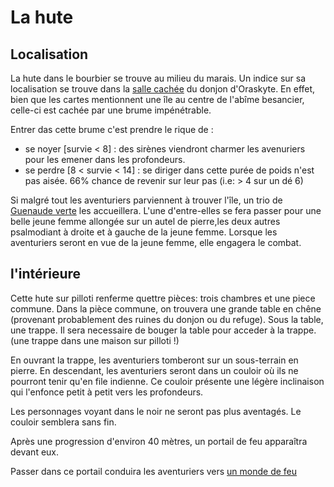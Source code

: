 # La hute

## Localisation

La hute dans le bourbier se trouve au milieu du marais. Un indice sur sa localisation se trouve dans la [salle cachée](donjon_orvaskyte.md#la-salle-cachée) du donjon d'Oraskyte.  En effet, bien que les cartes mentionnent une île au centre de l'abîme besancier, celle-ci est cachée par une brume impénétrable.

Entrer das cette brume c'est prendre le rique de :
- se noyer [survie &lt; 8] : des sirènes viendront charmer les avenuriers pour les emener dans les profondeurs.
- se perdre [8 &lt; survie &lt; 14] : se diriger dans cette purée de poids n'est pas aisée. 66% chance de revenir sur leur pas (i.e: &gt; 4 sur un dé 6)

Si malgré tout les aventuriers parviennent à trouver l'île, un trio de [Guenaude verte](https://www.aidedd.org/dnd/monstres.php?vf=guenaude-verte) les accueillera. L'une d'entre-elles se fera passer pour une belle jeune femme allongée sur un autel de pierre,les deux autres psalmodiant à droite et à gauche de la jeune femme.
Lorsque les aventuriers seront en vue de la jeune femme, elle engagera le combat.


## l'intérieure

Cette hute sur pilloti renferme quettre pièces: trois chambres et une piece commune.
Dans la pièce commune, on trouvera une grande table en chêne (provenant probablement des ruines
du donjon ou du refuge).
Sous la table, une trappe.  Il sera necessaire de bouger la table pour acceder à la trappe.
(une trappe dans une maison sur pilloti !)

En ouvrant la trappe, les aventuriers tomberont sur un sous-terrain en pierre. En descendant,
les aventuriers seront dans un couloir où ils ne pourront tenir qu'en file indienne. Ce couloir
présente une légère inclinaison qui l'enfonce petit à petit vers les profondeurs.

<div class='descriptive'>
Les personnages voyant dans le noir ne seront pas plus aventagés. Le couloir semblera sans fin.
</div>

Après une progression d'environ 40 mètres, un portail de feu apparaîtra devant eux.

Passer dans ce portail conduira les aventuriers vers [un monde de feu](un_monde_de_feu.md)
